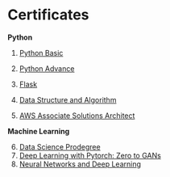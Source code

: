 # Certificates

**Python**

1. [Python Basic](https://www.hackerrank.com/certificates/6a8d73202b5e)
2. [Python Advance](https://cutshort.io/certificate/73029)
3. [Flask](https://skillsoft.digitalbadges.skillsoft.com/b58fed76-aea0-479a-9a21-1c69cecf86f5#gs.ejt377)
4. [Data Structure and Algorithm](https://github.com/skj092/certificates/blob/main/dsa.pdf)

5. [AWS Associate Solutions Architect](https://skillsoft.digitalbadges.skillsoft.com/48102533-8cfc-4933-9823-7e45aabf21a9#gs.ejshhc)

**Machine Learning**

6. [Data Science Prodegree](https://blog.imarticus.org/wp-content/uploads/2020/01/Data-Science-Prodegree-Brochure.pdf)
7. [Deep Learning with Pytorch: Zero to GANs](https://jovian.ai/certificate/MFQWCMZYGQ)
8. [Neural Networks and Deep Learning](https://www.coursera.org/account/accomplishments/verify/8Y9UPX7T2SM2)


